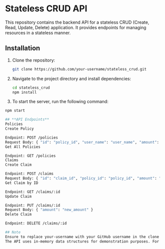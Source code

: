 # Stateless CRUD API

This repository contains the backend API for a stateless CRUD (Create, Read, Update, Delete) application. It provides endpoints for managing resources in a stateless manner.


## Installation

1. Clone the repository:

   ```bash
   git clone https://github.com/your-username/stateless_crud.git

2. Navigate to the project directory and install dependencies:

   ```bash
   cd stateless_crud
   npm install

3. To start the server, run the following command:

  ```bash
  npm start

## **API Endpoints**
Policies
Create Policy

Endpoint: POST /policies
Request Body: { "id": "policy_id", "user_name": "user_name", "amount": "amount", "policytype": "policy_type" }
Get All Policies

Endpoint: GET /policies
Claims
Create Claim

Endpoint: POST /claims
Request Body: { "id": "claim_id", "policy_id": "policy_id", "amount": "amount", "claimantName": "claimant_name", "claimDescription": "claim_description", "user_name": "user_name" }
Get Claim by ID

Endpoint: GET /claims/:id
Update Claim

Endpoint: PUT /claims/:id
Request Body: { "amount": "new_amount" }
Delete Claim

Endpoint: DELETE /claims/:id

## Note
Ensure to replace your-username with your GitHub username in the clone command.
The API uses in-memory data structures for demonstration purposes. For production use, consider using a database for data persistence.
